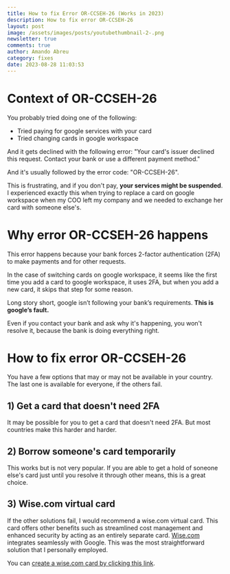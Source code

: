 ```yaml
---
title: How to fix Error OR-CCSEH-26 (Works in 2023)
description: How to fix error OR-CCSEH-26
layout: post
image: /assets/images/posts/youtubethumbnail-2-.png
newsletter: true
comments: true
author: Amando Abreu
category: fixes
date: 2023-08-28 11:03:53
---
```

# Context of OR-CCSEH-26
You probably tried doing one of the following:
- Tried paying for google services with your card
- Tried changing cards in google workspace

And it gets declined with the following error: "Your card's issuer declined this request. Contact your bank or use a different payment method." 

And it's usually followed by the error code: "OR-CCSEH-26".

This is frustrating, and if you don't pay, **your services might be suspended**. I experienced exactly this when trying to replace a card on google workspace when my COO left my company and we needed to exchange her card with someone else's.

# Why error OR-CCSEH-26 happens 

This error happens because your bank forces 2-factor authentication (2FA) to make payments and for other requests.

In the case of switching cards on google workspace, it seems like the first time you add a card to google workspace, it uses 2FA, but when you add a new card, it skips that step for some reason.

Long story short, google isn’t following your bank’s requirements. **This is google’s fault.**

Even if you contact your bank and ask why it's happening, you won't resolve it, because the bank is doing everything right.

# How to fix error OR-CCSEH-26

You have a few options that may or may not be available in your country. The last one is available for everyone, if the others fail.

## 1) Get a card that doesn't need 2FA
It may be possible for you to get a card that doesn't need 2FA. But most countries make this harder and harder.

## 2) Borrow someone's card temporarily 
This works but is not very popular. If you are able to get a hold of soneone else's card just until you resolve it through other means, this is a great choice.

## 3) Wise.com virtual card
If the other solutions fail, I would recommend a wise.com virtual card. This card offers other benefits such as streamlined cost management and enhanced security by acting as an entirely separate card. <a href="https://wise.prf.hn/click/camref:1011ltUt7" target="_blank">Wise.com</a> integrates seamlessly with Google. This was the most straightforward solution that I personally employed.

You can <a href="https://wise.prf.hn/click/camref:1011ltUt7" target="_blank">create a wise.com card by clicking this link</a>.

